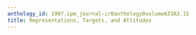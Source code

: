 ```yaml
---
anthology_id: 1997.ipm_journal-ir0anthology0volumeA33A3.15
title: Representations, Targets, and Attitudes
---
```

